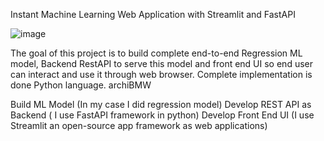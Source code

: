 Instant Machine Learning Web Application with Streamlit and FastAPI

![image](https://user-images.githubusercontent.com/59807046/201517672-3c702e6d-be11-4486-b53d-abccb9da2df0.png)


The goal of this project is to build complete end-to-end Regression ML model, Backend RestAPI to serve this model and front end UI so end user can interact and use it through web browser. Complete implementation is done Python language. archiBMW

Build ML Model (In my case I did regression model)
Develop REST API as Backend ( I use FastAPI framework in python)
Develop Front End UI (I use Streamlit an open-source app framework as web applications)
